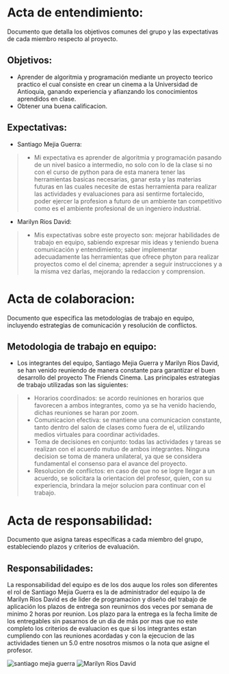 # Acta de entendimiento:
Documento que detalla los objetivos comunes del grupo y las expectativas de cada miembro respecto al proyecto.

## Objetivos:
* Aprender de algoritmia y programación mediante un proyecto teorico practico el cual consiste en crear un cinema a la Universidad de Antioquia, ganando experiencia y afianzando los conocimientos aprendidos en clase.
* Obtener una buena calificacion.

## Expectativas:
* Santiago Mejia Guerra:
>* Mi expectativa  es aprender de algoritmia y programación pasando de un nivel basico a intermedio, no solo con lo de la clase si no con el curso de python para de esta manera tener las herramientas basicas necesarias,  ganar esta y las materias futuras en las cuales necesite de estas herramienta para realizar las actividades y evaluaciones para asi sentirme fortalecido, poder  ejercer la profesion a futuro de un ambiente tan competitivo como es el ambiente profesional de un ingeniero industrial.
* Marilyn Rios David:
>* Mis expectativas sobre este proyecto son: mejorar habilidades de trabajo en equipo, sabiendo expresar mis ideas y teniendo buena comunicación y entendimiento; saber implementar adecuadamente las herramientas que ofrece phyton para realizar proyectos como el del cinema; aprender a seguir instrucciones y a la misma vez darlas, mejorando la redaccion y comprension.

# Acta de colaboracion:
Documento que especifica las metodologías de trabajo en equipo, incluyendo estrategias de comunicación y resolución de conflictos.

## Metodologia de trabajo en equipo:
* Los integrantes del equipo, Santiago Mejia Guerra y Marilyn Rios David, se han venido reuniendo de manera constante para garantizar el buen desarrollo del proyecto The Friends Cinema. Las principales estrategias de trabajo utilizadas son las siguientes:
>* Horarios coordinados: se acordo reuiniones en horarios que favorecen a ambos integrantes, como ya se ha venido haciendo, dichas reuniones se haran por zoom.
>* Comunicacion efectiva: se mantiene una comunicacion constante, tanto dentro del salon de clases como fuera de el, utilizando medios virtuales para coordinar actividades.
>* Toma de decisiones en conjunto: todas las actividades y tareas se realizan con el acuerdo mutuo de ambos integrantes. Ninguna decision se toma de manera unilateral, ya que se considera fundamental el consenso para el avance del proyecto.
>* Resolucion de conflictos: en caso de que no se logre llegar a un acuerdo, se solicitara la orientacion del profesor, quien, con su experiencia, brindara la mejor solucion para continuar con el trabajo.

# Acta de responsabilidad: 
Documento que asigna tareas específicas a cada miembro del grupo, estableciendo plazos y criterios de evaluación.

## Responsabilidades:
La responsabilidad del equipo es de los dos auque los roles son diferentes el rol de Santiago Mejia Guerra es la de administrador del equipo la de Marilyn Rios David es de lider de programacion y diseño del trabajo de aplicación los plazos de entrega son reunirnos dos veces por semana de minimo 2 horas por reunion. Los plazo para la entrega es la fecha limite de los entregables sin pasarnos de un dia de más por mas que no este completo los criterios de evaluacion es que si los integrantes estan cumpliendo con las reuniones acordadas y con la ejecucion de las actividades tienen un 5.0 entre nosotros mismos o la nota que asigne el profesor.


![santiago mejia guerra](https://github.com/user-attachments/assets/d97304f0-bf02-4b21-b53c-4a342658afab)
![Marilyn Rios David](https://github.com/user-attachments/assets/031094ca-423b-4c8d-b72b-7a0281fd8477)

